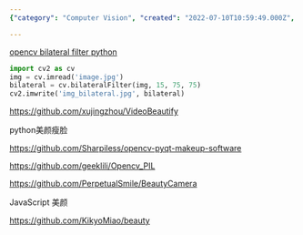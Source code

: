```yaml
---
{"category": "Computer Vision", "created": "2022-07-10T10:59:49.000Z", "date": "2022-07-10 10:59:49", "description": "This article discusses the application of a beauty filter, also known as the 'Beautify' filter, to images using OpenCV's bilateral filter in Python programming language. It provides links to GitHub repositories with code examples and tools for implementing this technique in various languages.", "modified": "2022-09-17T07:19:54.707Z", "tags": ["beautify", "facial", "pyjom", "stub", "video generator", "美颜"], "title": "Beautify 美颜"}

---
```


[opencv bilateral filter python](https://www.codespeedy.com/bilateral-filter-in-opencv-in-python/)

```python
import cv2 as cv
img = cv.imread('image.jpg')
bilateral = cv.bilateralFilter(img, 15, 75, 75)
cv2.imwrite('img_bilateral.jpg', bilateral)

```

https://github.com/xujingzhou/VideoBeautify

python美颜瘦脸

https://github.com/Sharpiless/opencv-pyqt-makeup-software

https://github.com/geeklili/Opencv_PIL

https://github.com/PerpetualSmile/BeautyCamera

JavaScript 美颜

https://github.com/KikyoMiao/beauty
